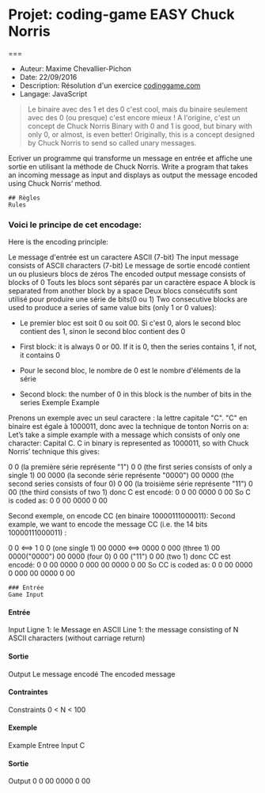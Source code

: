 # Projet: coding-game EASY Chuck Norris
===
* Auteur: Maxime Chevallier-Pichon
* Date: 22/09/2016
* Description: Résolution d'un exercice [codinggame.com](https://www.codingame.com/ide/5629107bbf998257c8796d28a1f429a9a7a6787)
* Langage: JavaScript
 
 
 > Le binaire avec des 1 et des 0 c'est cool, mais du binaire seulement avec des 0 (ou presque) c'est encore mieux ! A l'origine, c'est un concept de Chuck Norris
 > Binary with 0 and 1 is good, but binary with only 0, or almost, is even better! Originally, this is a concept designed by Chuck Norris to send so called unary messages.

 Ecriver un programme qui transforme un message en entrée et affiche une sortie en utilisant la méthode de Chuck Norris.
 Write a program that takes an incoming message as input and displays as output the message encoded using Chuck Norris’ method.
	
	## Règles
 	Rules
	
### Voici le principe de cet encodage:
Here is the encoding principle:

Le message d'entrée est un caractere ASCII (7-bit)
The input message consists of ASCII characters (7-bit)
Le message de sortie encodé contient un ou plusieurs blocs de zéros
The encoded output message consists of blocks of 0
Touts les blocs sont séparés par un caractère espace
A block is separated from another block by a space
Deux blocs consécutifs sont utilisé pour produire une série de bits(0 ou 1)
Two consecutive blocks are used to produce a series of same value bits (only 1 or 0 values):

* Le premier bloc est soit 0 ou soit 00. Si c'est 0, alors le second bloc contient des 1, sinon le second bloc contient des 0
- First block: it is always 0 or 00. If it is 0, then the series contains 1, if not, it contains 0
* Pour le second bloc, le nombre de 0 est le nombre d'éléments de la série
- Second block: the number of 0 in this block is the number of bits in the series
 	Exemple
	Example

Prenons un exemple avec un seul caractere : la lettre capitale "C". "C" en binaire est égale  à 1000011, donc avec la technique de tonton Norris on a:
Let’s take a simple example with a message which consists of only one character: Capital C. C in binary is represented as 1000011, so with Chuck Norris’ technique this gives:

0 0 (la première série représente "1")
0 0 (the first series consists of only a single 1)
00 0000 (la seconde série représente "0000")
00 0000 (the second series consists of four 0)
0 00 (la troisième série représente "11")
0 00 (the third consists of two 1)
donc C est encodé: 0 0 00 0000 0 00
So C is coded as: 0 0 00 0000 0 00

Second exemple, on encode CC (en binaire 10000111000011):
Second example, we want to encode the message CC (i.e. the 14 bits 10000111000011) :

0 0 <==> 1
0 0 (one single 1)
00 0000 <==> 0000
0 000 (three 1)
00 0000("0000")
00 0000 (four 0)
0 00 ("11")
0 00 (two 1)
donc CC est encodé: 0 0 00 0000 0 000 00 0000 0 00
So CC is coded as: 0 0 00 0000 0 000 00 0000 0 00

	### Entrée
 	Game Input
#### Entrée
Input
Ligne 1: le Message en ASCII
Line 1: the message consisting of N ASCII characters (without carriage return)
#### Sortie
Output
Le message encodé
The encoded message
#### Contraintes
Constraints
0 < N < 100
#### Exemple
Example
Entree
Input
C
#### Sortie
Output
0 0 00 0000 0 00

